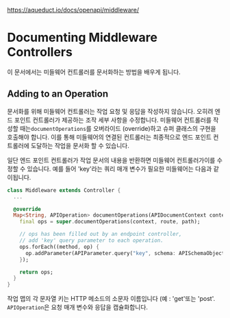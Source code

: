 https://aqueduct.io/docs/openapi/middleware/

# Documenting Middleware Controllers

이 문서에서는 미들웨어 컨트롤러를 문서화하는 방법을 배우게 됩니다.

## Adding to an Operation

문서화를 위해 미들웨어 컨트롤러는 작업 요청 및 응답을 작성하지 않습니다. 오히려 엔드 포인트 컨트롤러가 제공하는 조작 세부 사항을 수정합니다. 미들웨어 컨트롤러를 작성할 때는`documentOperations`를 오버라이드 (override)하고 슈퍼 클래스의 구현을 호출해야 합니다. 이를 통해 미들웨어의 연결된 컨트롤러는 최종적으로 엔드 포인트 컨트롤러에 도달하는 작업을 문서화 할 수 있습니다.

일단 엔드 포인트 컨트롤러가 작업 문서의 내용을 반환하면 미들웨어 컨트롤러가이를 수정할 수 있습니다. 예를 들어 'key'라는 쿼리 매개 변수가 필요한 미들웨어는 다음과 같이됩니다.

```dart
class Middleware extends Controller {
  ...

  @override
  Map<String, APIOperation> documentOperations(APIDocumentContext context, String route, APIPath path) {
    final ops = super.documentOperations(context, route, path);

    // ops has been filled out by an endpoint controller,
    // add 'key' query parameter to each operation.
    ops.forEach((method, op) {
      op.addParameter(APIParameter.query("key", schema: APISchemaObject.string()));
    });

    return ops;
  }
}
```

작업 맵의 각 문자열 키는 HTTP 메소드의 소문자 이름입니다 (예 : 'get'또는 'post'. `APIOperation`은 요청 매개 변수와 응답을 캡슐화합니다.